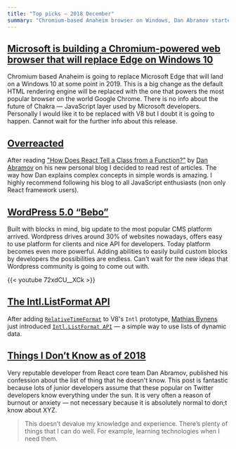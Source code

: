 ```yaml
---
title: "Top picks — 2018 December"
summary: "Chromium-based Anaheim browser on Windows, Dan Abramov started his blog, WordPress 5 Bebo landed and more!"
---
```


## [Microsoft is building a Chromium-powered web browser that will replace Edge on Windows 10](https://www.windowscentral.com/microsoft-building-chromium-powered-web-browser-windows-10)

Chromium based Anaheim is going to replace Microsoft Edge that will land on a Windows 10 at some point in 2019. This is a big change as the default HTML rendering engine will be replaced with the one that powers the most popular browser on the world Google Chrome. There is no info about the future of Chakra — JavaScript layer used by Microsoft developers. Personally I would like it to be replaced with V8 but I doubt it is going to happen. Cannot wait for the further info about this release.

## [Overreacted](https://overreacted.io/)

After reading ["How Does React Tell a Class from a Function?"](https://overreacted.io/how-does-react-tell-a-class-from-a-function/) by [Dan Abramov](https://twitter.com/dan_abramov) on his new personal blog I decided to read rest of articles. The way how Dan explains complex concepts in simple words is amazing. I highly recommend following his blog to all JavaScript enthusiasts (non only React framework users).

## [WordPress 5.0 “Bebo”](https://wordpress.org/news/2018/12/bebo/)

Built with blocks in mind, big update to the most popular CMS platform arrived. Wordpress drives around 30% of websites nowadays, offers easy to use platform for clients and nice API for developers. Today platform becomes even more powerful. Adding abilities to easily build custom blocks by developers the possibilities are endless. Can't wait for the new ideas that Wordpress community is going to come out with.

{{< youtube 72xdCU__XCk >}}

## [The Intl.ListFormat API](https://developers.google.com/web/updates/2018/12/intl-listformat)

After adding [`RelativeTimeFormat`](https://developers.google.com/web/updates/2018/10/intl-relativetimeformat) to V8's `Intl` prototype, [Mathias Bynens](https://twitter.com/mathias) just introduced [`Intl.ListFormat API`](https://developers.google.com/web/updates/2018/12/intl-listformat) — a simple way to use lists of dynamic data.

## [Things I Don’t Know as of 2018](https://overreacted.io/things-i-dont-know-as-of-2018/)

Very reputable developer from React core team Dan Abramov, published his confession about the list of thing that he doesn't know. This post is fantastic because lots of junior developers assume that these popular on Twitter developers know everything under the sun. It is very often a reason of burnout or anxiety — not necessary because it is absolutely normal to don;t know about XYZ.

> This doesn’t devalue my knowledge and experience. There’s plenty of things that I can do well. For example, learning technologies when I need them.
